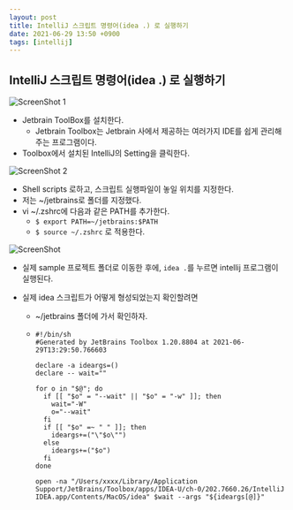 ```yaml
---
layout: post
title: IntelliJ 스크립트 명령어(idea .) 로 실행하기 
date: 2021-06-29 13:50 +0900
tags: [intellij]
---
```

## IntelliJ 스크립트 명령어(idea .) 로 실행하기 

![ScreenShot 1](https://user-images.githubusercontent.com/28615416/123738448-c5a28080-d8df-11eb-8a57-a602923b549f.png)

- Jetbrain ToolBox를 설치한다. 
  - Jetbrain Toolbox는 Jetbrain 사에서 제공하는 여러가지 IDE를 쉽게 관리해주는 프로그램이다.
- Toolbox에서 설치된 IntelliJ의 Setting을 클릭한다. 



![ScreenShot 2](https://user-images.githubusercontent.com/28615416/123738444-c509ea00-d8df-11eb-8b8f-62692d5269ed.png)

- Shell scripts 로하고, 스크립트 실행파일이 놓일 위치를 지정한다. 
- 저는 ~/jetbrains로 폴더를 지정했다. 
- vi ~/.zshrc에 다음과 같은 PATH를 추가한다. 
  - `$ export PATH=~/jetbrains:$PATH` 
  -  `$ source ~/.zshrc` 로 적용한다.

![ScreenShot](https://user-images.githubusercontent.com/28615416/123739315-67769d00-d8e1-11eb-849c-796bafba0476.png)

- 실제 sample 프로젝트 폴더로 이동한 후에, `idea .`를 누르면 intellij 프로그램이 실행된다. 

- 실제 idea 스크립트가 어떻게 형성되었는지 확인할려면 

  - ~/jetbrains 폴더에 가서 확인하자. 

  - ```shell
    #!/bin/sh
    #Generated by JetBrains Toolbox 1.20.8804 at 2021-06-29T13:29:50.766603
    
    declare -a ideargs=()
    declare -- wait=""
    
    for o in "$@"; do
      if [[ "$o" = "--wait" || "$o" = "-w" ]]; then
        wait="-W"
        o="--wait"
      fi
      if [[ "$o" =~ " " ]]; then
        ideargs+=("\"$o\"")
      else
        ideargs+=("$o")
      fi
    done
    
    open -na "/Users/xxxx/Library/Application Support/JetBrains/Toolbox/apps/IDEA-U/ch-0/202.7660.26/IntelliJ IDEA.app/Contents/MacOS/idea" $wait --args "${ideargs[@]}"
    ```

    